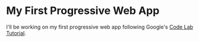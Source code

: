 # My First Progressive Web App
I'll be working on my first progressive web app following Google's [Code Lab Tutorial](https://codelabs.developers.google.com/codelabs/your-first-pwapp/index.html?index=..%2F..%2Findex#0).
